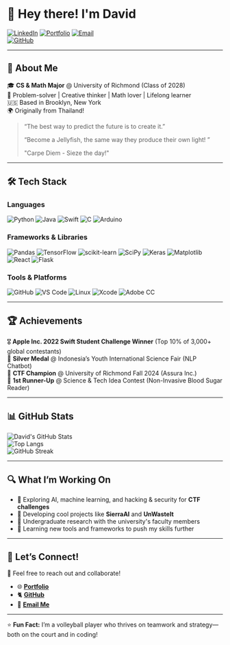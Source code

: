# 👋 Hey there! I'm **David**  

[![LinkedIn](https://img.shields.io/badge/-LinkedIn-0077B5?style=flat&logo=linkedin&logoColor=white)](https://www.linkedin.com/in/david-m-nathanson/) 
[![Portfolio](https://img.shields.io/badge/-Portfolio-FF5722?style=flat&logo=web&logoColor=white)](https://davematnat.com/) 
[![Email](https://img.shields.io/badge/-Email-D14836?style=flat&logo=gmail&logoColor=white)](mailto:davidmatthewnathanson@gmail.com)  
[![GitHub](https://img.shields.io/github/followers/DaveMatNat?label=Follow&style=social)](https://github.com/DaveMatNat)

---

## 🌟 **About Me**  
🎓 **CS & Math Major** @ University of Richmond (Class of 2028)  
🧠 Problem-solver | Creative thinker | Math lover | Lifelong learner  
🇺🇸 Based in Brooklyn, New York  
🌍 Originally from Thailand!

> “The best way to predict the future is to create it.”
> 
> “Become a Jellyfish, the same way they produce their own light! ”
>
> "Carpe Diem - Sieze the day!"

---

## 🛠 **Tech Stack**  
### **Languages**  
![Python](https://img.shields.io/badge/-Python-3776AB?style=flat&logo=python&logoColor=white)
![Java](https://img.shields.io/badge/-Java-007396?style=flat&logo=java&logoColor=white)
![Swift](https://img.shields.io/badge/-Swift-FA7343?style=flat&logo=swift&logoColor=white)
![C](https://img.shields.io/badge/-C-00599C?style=flat&logo=c&logoColor=white)
![Arduino](https://img.shields.io/badge/-Arduino-00979D?style=flat&logo=Arduino&logoColor=white)

### **Frameworks & Libraries**  
![Pandas](https://img.shields.io/badge/pandas-%23150458.svg?style=flat&logo=pandas&logoColor=white)
![TensorFlow](https://img.shields.io/badge/-TensorFlow-FF6F00?style=flat&logo=tensorflow&logoColor=white)
![scikit-learn](https://img.shields.io/badge/-scikit--learn-F7931E?style=flat&logo=scikit-learn&logoColor=white)
![SciPy](https://img.shields.io/badge/SciPy-%230C55A5.svg?style=flat&logo=scipy&logoColor=%white)
![Keras](https://img.shields.io/badge/Keras-%23D00000.svg?style=flat&logo=Keras&logoColor=white)
![Matplotlib](https://img.shields.io/badge/Matplotlib-%23ffffff.svg?style=flat&logo=Matplotlib&logoColor=black)
![React](https://img.shields.io/badge/-React-61DAFB?style=flat&logo=react&logoColor=black)
![Flask](https://img.shields.io/badge/-Flask-000000?style=flat&logo=flask&logoColor=white)

### **Tools & Platforms**  
![GitHub](https://img.shields.io/badge/-GitHub-181717?style=flat&logo=github&logoColor=white)
![VS Code](https://img.shields.io/badge/-VS%20Code-007ACC?style=flat&logo=visual-studio-code&logoColor=white)
![Linux](https://img.shields.io/badge/-Linux-FCC624?style=flat&logo=linux&logoColor=black)
![Xcode](https://img.shields.io/badge/-Xcode-1575F9?style=flat&logo=xcode&logoColor=white)
![Adobe CC](https://img.shields.io/badge/-Adobe%20CC-FF0000?style=flat&logo=adobe&logoColor=white)

---

## 🏆 **Achievements**  
🎖 **Apple Inc. 2022 Swift Student Challenge Winner** (Top 10% of 3,000+ global contestants)  
🥈 **Silver Medal** @ Indonesia’s Youth International Science Fair (NLP Chatbot)  
🏅 **CTF Champion** @ University of Richmond Fall 2024 (Assura Inc.)  
🥇 **1st Runner-Up** @ Science & Tech Idea Contest (Non-Invasive Blood Sugar Reader)

---

## 📊 **GitHub Stats**  
![David's GitHub Stats](https://github-readme-stats.vercel.app/api?username=DaveMatNat&show_icons=true&theme=radical)  
![Top Langs](https://github-readme-stats.vercel.app/api/top-langs/?username=DaveMatNat&layout=compact&theme=radical)  
![GitHub Streak](https://github-readme-streak-stats.herokuapp.com?user=DaveMatNat&theme=radical)

---

## 🔍 **What I’m Working On**  
- 🧠 Exploring AI, machine learning, and hacking & security for **CTF challenges**  
- 🚀 Developing cool projects like **SierraAI** and **UnWasteIt**
- 📄 Undergraduate research with the university's faculty members
- 🌱 Learning new tools and frameworks to push my skills further  

---

## 🎉 **Let’s Connect!**  
💌 Feel free to reach out and collaborate!  
- 🌐 [**Portfolio**](https://davematnat.com/)  
- 🐈 [**GitHub**](https://github.com/DaveMatNat)  
- 📩 [**Email Me**](mailto:davidmatthewnathanson@gmail.com)

---

⭐ **Fun Fact:** I’m a volleyball player who thrives on teamwork and strategy—both on the court and in coding!  
